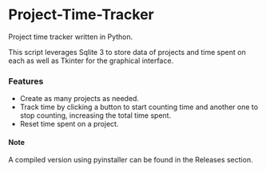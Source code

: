 # Project-Time-Tracker
Project time tracker written in Python.

This script leverages Sqlite 3 to store data of projects and time spent on each as well as Tkinter for the graphical interface.

### Features

- Create as many projects as needed.
- Track time by clicking a button to start counting time and another one to stop counting, increasing the total time spent.
- Reset time spent on a project.

#### Note
A compiled version using pyinstaller can be found in the Releases section.
